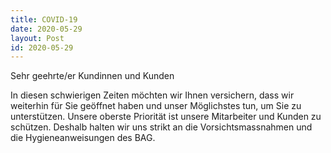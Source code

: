 ```yaml
---
title: COVID-19
date: 2020-05-29
layout: Post
id: 2020-05-29
---
```

Sehr geehrte/er Kundinnen und Kunden

In diesen schwierigen Zeiten möchten wir Ihnen versichern, dass wir weiterhin für Sie geöffnet haben und unser Möglichstes tun, um Sie zu unterstützen. Unsere oberste Priorität ist unsere Mitarbeiter und Kunden zu schützen. Deshalb halten wir uns strikt an die Vorsichtsmassnahmen und die Hygieneanweisungen des BAG.